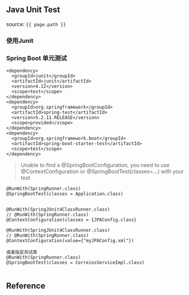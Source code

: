 ## Java Unit Test
source: `{{ page.path }}`

### 使用Junit

### Spring Boot 单元测试

    <dependency>
      <groupId>junit</groupId>
      <artifactId>junit</artifactId>
      <version>4.12</version>
      <scope>test</scope>
    </dependency>
    <dependency>
      <groupId>org.springframework</groupId>
      <artifactId>spring-test</artifactId>
      <version>5.2.11.RELEASE</version>
      <scope>provided</scope>
    </dependency>
    <dependency>
      <groupId>org.springframework.boot</groupId>
      <artifactId>spring-boot-starter-test</artifactId>
      <scope>test</scope>
    </dependency>


> Unable to find a @SpringBootConfiguration, you need to use @ContextConfiguration or @SpringBootTest(classes=...) with your test

```
@RunWith(SpringRunner.class)
@SpringBootTest(classes = Application.class)


@RunWith(SpringJUnit4ClassRunner.class)
// @RunWith(SpringRunner.class)
@ContextConfiguration(classes = {JPAConfig.class}

@RunWith(SpringJUnit4ClassRunner.class)
// @RunWith(SpringRunner.class)
@ContextConfiguration(value={"myJPAConfig.xml"})

或者指定测试类
@RunWith(SpringRunner.class)
@SpringBootTest(classes = CorreiosServiceImpl.class)


```



## Reference

